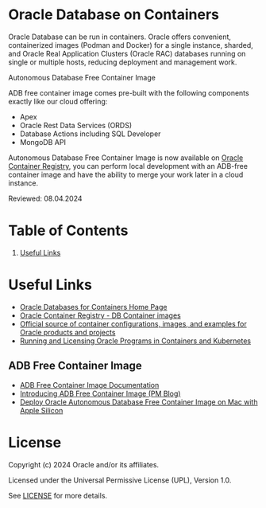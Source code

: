 # Oracle Database on Containers

Oracle Database can be run in containers. Oracle offers convenient, containerized images (Podman and Docker) for a single instance, sharded, and Oracle Real Application Clusters (Oracle RAC) databases running on single or multiple hosts, reducing deployment and management work.

Autonomous Database Free Container Image

ADB free container image comes pre-built with the following components exactly like our cloud offering:

- Apex
- Oracle Rest Data Services (ORDS)
- Database Actions including SQL Developer
- MongoDB API

Autonomous Database Free Container Image is now available on [Oracle Container Registry](https://container-registry.oracle.com/ords/f?p=113:4:110784766203219:::RP,4:P4_REPOSITORY,AI_REPOSITORY,P4_REPOSITORY_NAME,AI_REPOSITORY_NAME:2223,2223,Oracle%20Autonomous%20Database%20Free,Oracle%20Autonomous%20Database%20Free&cs=3iytyP0Ctunr3v0-nv7dCZfzaGtZqSixvp3qYkAgNzNQ1JCtVBaBA_eK_z3EK1p272JeUVOsEGVfeSXev4b1QEg), you can perform local development with an ADB-free container image and have the ability to merge your work later in a cloud instance.

Reviewed: 08.04.2024

# Table of Contents
 
1. [Useful Links](#useful-links)

# Useful Links

- [Oracle Databases for Containers Home Page](https://www.oracle.com/uk/database/kubernetes-for-container-database/#containers)
- [Oracle Container Registry - DB Container images](https://container-registry.oracle.com/ords/f?p=113:1:34719206165212:::1:P1_BUSINESS_AREA:3&cs=3rBnBDYRNiptu1u8KdtUPwHirFedLIDGdBgu8CfXGsv0CrwBdI2-1OM6HOaUtgqyvEwMORUvVOmbJtIExSNWhWw)
- [Official source of container configurations, images, and examples for Oracle products and projects](https://github.com/oracle/docker-images/tree/main/OracleDatabase)
- [Running and Licensing Oracle Programs in Containers and Kubernetes](https://www.oracle.com/a/tech/docs/running-and-licensing-programs-in-containers-and-kubernetes.pdf)

## ADB Free Container Image

- [ADB Free Container Image Documentation](https://docs.oracle.com/en-us/iaas/autonomous-database-serverless/doc/autonomous-docker-container.html)
- [Introducing ADB Free Container Image (PM Blog)](https://blogs.oracle.com/datawarehousing/post/autonomous-database-free-container-image)
- [Deploy Oracle Autonomous Database Free Container Image on Mac with Apple Silicon](https://medium.com/oracledevs/deploy-oracle-autonomous-database-free-container-image-on-mac-with-apple-silicon-7857004c84)


# License

Copyright (c) 2024 Oracle and/or its affiliates.

Licensed under the Universal Permissive License (UPL), Version 1.0.

See [LICENSE](https://github.com/oracle-devrel/technology-engineering/blob/main/LICENSE) for more details.
